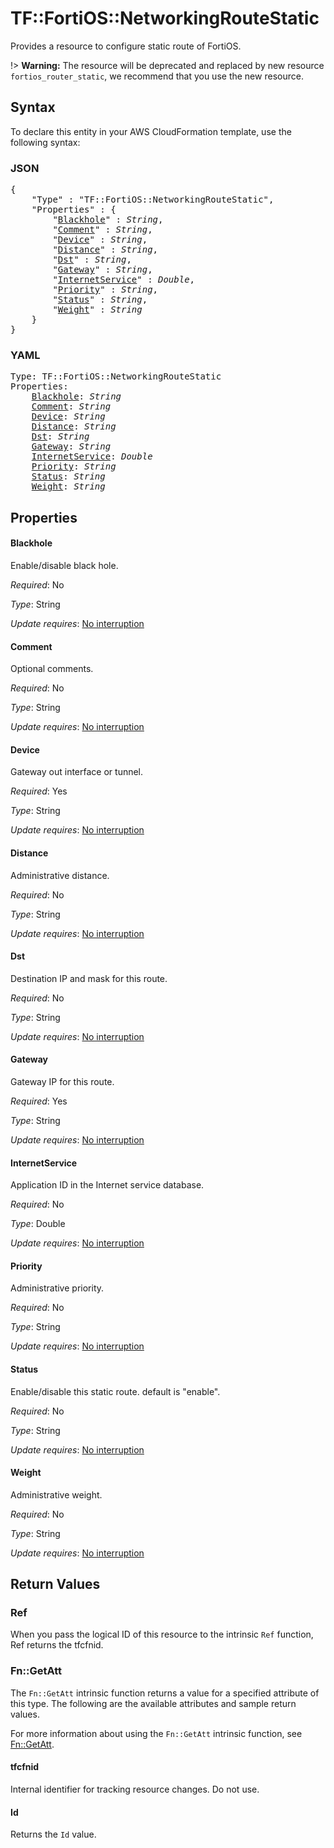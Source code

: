 # TF::FortiOS::NetworkingRouteStatic

Provides a resource to configure static route of FortiOS.

!> **Warning:** The resource will be deprecated and replaced by new resource `fortios_router_static`, we recommend that you use the new resource.

## Syntax

To declare this entity in your AWS CloudFormation template, use the following syntax:

### JSON

<pre>
{
    "Type" : "TF::FortiOS::NetworkingRouteStatic",
    "Properties" : {
        "<a href="#blackhole" title="Blackhole">Blackhole</a>" : <i>String</i>,
        "<a href="#comment" title="Comment">Comment</a>" : <i>String</i>,
        "<a href="#device" title="Device">Device</a>" : <i>String</i>,
        "<a href="#distance" title="Distance">Distance</a>" : <i>String</i>,
        "<a href="#dst" title="Dst">Dst</a>" : <i>String</i>,
        "<a href="#gateway" title="Gateway">Gateway</a>" : <i>String</i>,
        "<a href="#internetservice" title="InternetService">InternetService</a>" : <i>Double</i>,
        "<a href="#priority" title="Priority">Priority</a>" : <i>String</i>,
        "<a href="#status" title="Status">Status</a>" : <i>String</i>,
        "<a href="#weight" title="Weight">Weight</a>" : <i>String</i>
    }
}
</pre>

### YAML

<pre>
Type: TF::FortiOS::NetworkingRouteStatic
Properties:
    <a href="#blackhole" title="Blackhole">Blackhole</a>: <i>String</i>
    <a href="#comment" title="Comment">Comment</a>: <i>String</i>
    <a href="#device" title="Device">Device</a>: <i>String</i>
    <a href="#distance" title="Distance">Distance</a>: <i>String</i>
    <a href="#dst" title="Dst">Dst</a>: <i>String</i>
    <a href="#gateway" title="Gateway">Gateway</a>: <i>String</i>
    <a href="#internetservice" title="InternetService">InternetService</a>: <i>Double</i>
    <a href="#priority" title="Priority">Priority</a>: <i>String</i>
    <a href="#status" title="Status">Status</a>: <i>String</i>
    <a href="#weight" title="Weight">Weight</a>: <i>String</i>
</pre>

## Properties

#### Blackhole

Enable/disable black hole.

_Required_: No

_Type_: String

_Update requires_: [No interruption](https://docs.aws.amazon.com/AWSCloudFormation/latest/UserGuide/using-cfn-updating-stacks-update-behaviors.html#update-no-interrupt)

#### Comment

Optional comments.

_Required_: No

_Type_: String

_Update requires_: [No interruption](https://docs.aws.amazon.com/AWSCloudFormation/latest/UserGuide/using-cfn-updating-stacks-update-behaviors.html#update-no-interrupt)

#### Device

Gateway out interface or tunnel.

_Required_: Yes

_Type_: String

_Update requires_: [No interruption](https://docs.aws.amazon.com/AWSCloudFormation/latest/UserGuide/using-cfn-updating-stacks-update-behaviors.html#update-no-interrupt)

#### Distance

Administrative distance.

_Required_: No

_Type_: String

_Update requires_: [No interruption](https://docs.aws.amazon.com/AWSCloudFormation/latest/UserGuide/using-cfn-updating-stacks-update-behaviors.html#update-no-interrupt)

#### Dst

Destination IP and mask for this route.

_Required_: No

_Type_: String

_Update requires_: [No interruption](https://docs.aws.amazon.com/AWSCloudFormation/latest/UserGuide/using-cfn-updating-stacks-update-behaviors.html#update-no-interrupt)

#### Gateway

Gateway IP for this route.

_Required_: Yes

_Type_: String

_Update requires_: [No interruption](https://docs.aws.amazon.com/AWSCloudFormation/latest/UserGuide/using-cfn-updating-stacks-update-behaviors.html#update-no-interrupt)

#### InternetService

Application ID in the Internet service database.

_Required_: No

_Type_: Double

_Update requires_: [No interruption](https://docs.aws.amazon.com/AWSCloudFormation/latest/UserGuide/using-cfn-updating-stacks-update-behaviors.html#update-no-interrupt)

#### Priority

Administrative priority.

_Required_: No

_Type_: String

_Update requires_: [No interruption](https://docs.aws.amazon.com/AWSCloudFormation/latest/UserGuide/using-cfn-updating-stacks-update-behaviors.html#update-no-interrupt)

#### Status

Enable/disable this static route. default is "enable".

_Required_: No

_Type_: String

_Update requires_: [No interruption](https://docs.aws.amazon.com/AWSCloudFormation/latest/UserGuide/using-cfn-updating-stacks-update-behaviors.html#update-no-interrupt)

#### Weight

Administrative weight.

_Required_: No

_Type_: String

_Update requires_: [No interruption](https://docs.aws.amazon.com/AWSCloudFormation/latest/UserGuide/using-cfn-updating-stacks-update-behaviors.html#update-no-interrupt)

## Return Values

### Ref

When you pass the logical ID of this resource to the intrinsic `Ref` function, Ref returns the tfcfnid.

### Fn::GetAtt

The `Fn::GetAtt` intrinsic function returns a value for a specified attribute of this type. The following are the available attributes and sample return values.

For more information about using the `Fn::GetAtt` intrinsic function, see [Fn::GetAtt](https://docs.aws.amazon.com/AWSCloudFormation/latest/UserGuide/intrinsic-function-reference-getatt.html).

#### tfcfnid

Internal identifier for tracking resource changes. Do not use.

#### Id

Returns the <code>Id</code> value.

